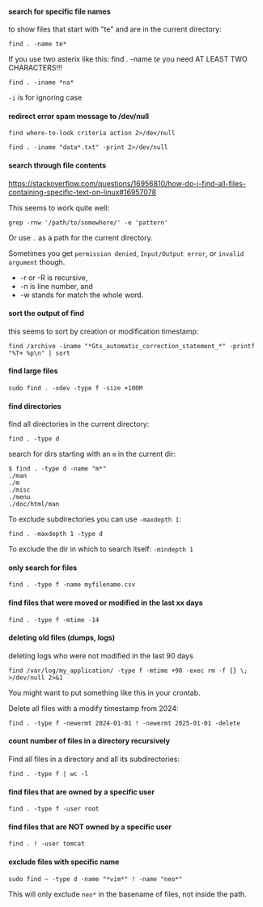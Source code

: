 #### search for specific file names

to show files that start with "te" and are in the current directory:
```
find . -name te*
```
If you use two asterix like this:
find . -name *te*
you need AT LEAST TWO CHARACTERS!!!
```
find . -iname *na*
```
`-i` is for ignoring case


#### redirect error spam message to /dev/null ##

```
find where-to-look criteria action 2>/dev/null
```
```
find . -iname "data*.txt" -print 2>/dev/null
```

#### search through file contents

https://stackoverflow.com/questions/16956810/how-do-i-find-all-files-containing-specific-text-on-linux#16957078

This seems to work quite well:
```
grep -rnw '/path/to/somewhere/' -e 'pattern'
```
Or use `.` as a path for the current directory.

Sometimes you get `permission denied`, `Input/Output error`, or `invalid argument` though.

- -r or -R is recursive,
- -n is line number, and
- -w stands for match the whole word.

#### sort the output of find

this seems to sort by creation or modification timestamp:
```
find /archive -iname "*Gts_automatic_correction_statement_*" -printf "%T+ %p\n" | sort
```

#### find large files

```
sudo find . -xdev -type f -size +100M
```

#### find directories

find all directories in the current directory:
```
find . -type d
```

search for dirs starting with an `m` in the current dir:
```
$ find . -type d -name "m*"
./man
./m
./misc
./menu
./doc/html/man
```

To exclude subdirectories you can use `-maxdepth 1`:
```
find . -maxdepth 1 -type d
```

To exclude the dir in which to search itself: `-mindepth 1`

#### only search for files

```
find . -type f -name myfilename.csv
```

#### find files that were moved or modified in the last xx days

```
find . -type f -mtime -14
```

#### deleting old files (dumps, logs)

deleting logs who were not modified in the last 90 days
```
find /var/log/my_application/ -type f -mtime +90 -exec rm -f {} \; >/dev/null 2>&1
```
You might want to put something like this in your crontab.

Delete all files with a modify timestamp from 2024:
```
find . -type f -newermt 2024-01-01 ! -newermt 2025-01-01 -delete
```

#### count number of files in a directory recursively

Find all files in a directory and all its subdirectories:
```
find . -type f | wc -l
```

#### find files that are owned by a specific user

```
find . -type f -user root
```

#### find files that are NOT owned by a specific user

```
find . ! -user tomcat
```

#### exclude files with specific name

```
sudo find ~ -type d -name "*vim*" ! -name "neo*"
```

This will only exclude `neo*` in the basename of files, not inside the path.
